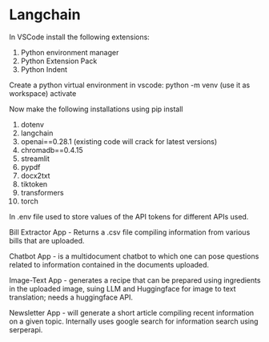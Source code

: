 # Langchain
In VSCode install the following extensions:
1. Python environment manager
2. Python Extension Pack
3. Python Indent

Create a python virtual environment in vscode: python -m venv <env-name>  (use it as workspace)
activate <env-name> 

Now make the following installations using pip install
1. dotenv
2. langchain
3. openai==0.28.1 (existing code will crack for latest versions)
4. chromadb==0.4.15
5. streamlit
6. pypdf
7. docx2txt
8. tiktoken
9. transformers
10. torch

In .env file used to store values of the API tokens for different APIs used.

Bill Extractor App - Returns a .csv file compiling information from various bills that are uploaded.

Chatbot App - is a multidocument chatbot to which one can pose questions related to information contained in the documents uploaded. 

Image-Text App - generates a recipe that can be prepared using ingredients in the uploaded image, suing LLM and Huggingface for image to text translation; needs a huggingface API.

Newsletter App - will generate a short article compiling recent information on a given topic. Internally uses google search for information search using serperapi.


 
